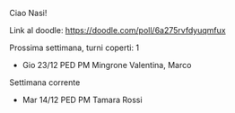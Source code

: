 Ciao Nasi!

Link al doodle: https://doodle.com/poll/6a275rvfdyuqmfux

Prossima settimana, turni coperti: 1
- Gio 23/12 PED PM Mingrone Valentina, Marco

Settimana corrente
- Mar 14/12 PED PM Tamara Rossi
